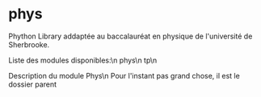 # phys
Phython Library addaptée au baccalauréat en physique de l'université de Sherbrooke.

Liste des modules disponibles:\n
phys\n
tp\n

Description du module Phys\n
Pour l'instant pas grand chose, il est le dossier parent
